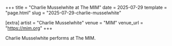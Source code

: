 +++
title = "Charlie Musselwhite at The MIM"
date = 2025-07-29
template = "page.html"
slug = "2025-07-29-charlie-musselwhite"

[extra]
artist = "Charlie Musselwhite"
venue = "MIM"
venue_url = "https://mim.org"
+++

Charlie Musselwhite performs at The MIM.
